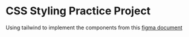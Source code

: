 # CSS Styling Practice Project

Using tailwind to implement the components from this [figma document](https://www.figma.com/design/9x5JatG37qfMprBrHzEm8C/Week-One---Styling---Storybook-Components?node-id=0-1&p=f)